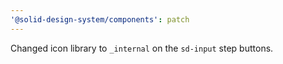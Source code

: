 ```yaml
---
'@solid-design-system/components': patch
---
```


Changed icon library to `_internal` on the `sd-input` step buttons.
